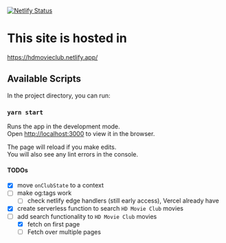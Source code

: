 [![Netlify Status](https://api.netlify.com/api/v1/badges/74ef5671-3421-4e0d-bd9d-24f0db02eb8b/deploy-status)](https://app.netlify.com/sites/hdmovieclub/deploys)

# This site is hosted in
https://hdmovieclub.netlify.app/

## Available Scripts

In the project directory, you can run:

### `yarn start`

Runs the app in the development mode.\
Open [http://localhost:3000](http://localhost:3000) to view it in the browser.

The page will reload if you make edits.\
You will also see any lint errors in the console.

#### TODOs
- [x] move `onClubState` to a context
- [ ] make og:tags work
  - [ ] check netlify edge handlers (still early access), Vercel already have
- [x] create serverless function to search `HD Movie Club` movies
- [ ] add search functionality to `HD Movie Club` movies
  - [x] fetch on first page
  - [ ] Fetch over multiple pages
